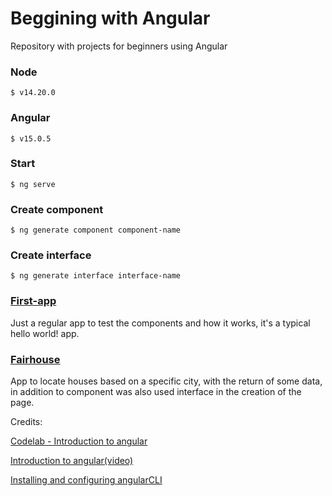 # Beggining with Angular
Repository with projects for beginners using Angular

### Node

    $ v14.20.0

### Angular 

    $ v15.0.5

### Start

    $ ng serve

### Create component

    $ ng generate component component-name

### Create interface

    $ ng generate interface interface-name

<h3><a href="https://github.com/PapaArt/angular-start/tree/main/first-app">First-app</a></h3>

<p>Just a regular app to test the components and how it works, it's a typical hello world! app.</p>

<h3><a href="https://github.com/PapaArt/angular-start/tree/main/fairhouse">Fairhouse</a></h3>

<p>App to locate houses based on a specific city, with the return of some data, in addition to component was also used interface in the creation of the page.</p>

Credits:

<a href="https://codelabs.developers.google.com/introduction-to-angular?hl=pt-br#0">Codelab - Introduction to angular</a>

<a href="https://youtu.be/qxchrt04bTA?si=L2UXHwJSVlGTFtlX">Introduction to angular(video)</a>

<a href="https://www.knowledgehut.com/blog/web-development/install-angular-cli">Installing and configuring angularCLI</a>
